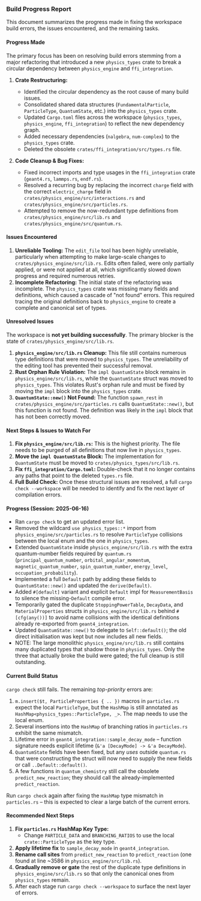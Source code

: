 ### Build Progress Report

This document summarizes the progress made in fixing the workspace build errors, the issues encountered, and the remaining tasks.

#### Progress Made
The primary focus has been on resolving build errors stemming from a major refactoring that introduced a new `physics_types` crate to break a circular dependency between `physics_engine` and `ffi_integration`.

1.  **Crate Restructuring:**
    *   Identified the circular dependency as the root cause of many build issues.
    *   Consolidated shared data structures (`FundamentalParticle`, `ParticleType`, `QuantumState`, etc.) into the `physics_types` crate.
    *   Updated `Cargo.toml` files across the workspace (`physics_types`, `physics_engine`, `ffi_integration`) to reflect the new dependency graph.
    *   Added necessary dependencies (`nalgebra`, `num-complex`) to the `physics_types` crate.
    *   Deleted the obsolete `crates/ffi_integration/src/types.rs` file.

2.  **Code Cleanup & Bug Fixes:**
    *   Fixed incorrect imports and type usages in the `ffi_integration` crate (`geant4.rs`, `lammps.rs`, `endf.rs`).
    *   Resolved a recurring bug by replacing the incorrect `charge` field with the correct `electric_charge` field in `crates/physics_engine/src/interactions.rs` and `crates/physics_engine/src/particles.rs`.
    *   Attempted to remove the now-redundant type definitions from `crates/physics_engine/src/lib.rs` and `crates/physics_engine/src/quantum.rs`.

#### Issues Encountered
1.  **Unreliable Tooling:** The `edit_file` tool has been highly unreliable, particularly when attempting to make large-scale changes to `crates/physics_engine/src/lib.rs`. Edits often failed, were only partially applied, or were not applied at all, which significantly slowed down progress and required numerous retries.
2.  **Incomplete Refactoring:** The initial state of the refactoring was incomplete. The `physics_types` crate was missing many fields and definitions, which caused a cascade of "not found" errors. This required tracing the original definitions back to `physics_engine` to create a complete and canonical set of types.

#### Unresolved Issues
The workspace is **not yet building successfully**. The primary blocker is the state of `crates/physics_engine/src/lib.rs`.

1.  **`physics_engine/src/lib.rs` Cleanup:** This file still contains numerous type definitions that were moved to `physics_types`. The unreliability of the editing tool has prevented their successful removal.
2.  **Rust Orphan Rule Violation:** The `impl QuantumState` block remains in `physics_engine/src/lib.rs`, while the `QuantumState` struct was moved to `physics_types`. This violates Rust's orphan rule and must be fixed by moving the `impl` block into the `physics_types` crate.
3.  **`QuantumState::new()` Not Found:** The function `spawn_rest` in `crates/physics_engine/src/particles.rs` calls `QuantumState::new()`, but this function is not found. The definition was likely in the `impl` block that has not been correctly moved.

#### Next Steps & Issues to Watch For
1.  **Fix `physics_engine/src/lib.rs`:** This is the highest priority. The file needs to be purged of all definitions that now live in `physics_types`.
2.  **Move the `impl QuantumState` Block:** The implementation for `QuantumState` must be moved to `crates/physics_types/src/lib.rs`.
3.  **Fix `ffi_integration/Cargo.toml`:** Double-check that it no longer contains any paths that point to the deleted `types.rs` file.
4.  **Full Build Check:** Once these structural issues are resolved, a full `cargo check --workspace` will be needed to identify and fix the next layer of compilation errors.

#### Progress (Session: 2025-06-16)
* Ran `cargo check` to get an updated error list.
* Removed the wildcard `use physics_types::*` import from `physics_engine/src/particles.rs` to resolve `ParticleType` collisions between the local enum and the one in `physics_types`.
* Extended `QuantumState` inside `physics_engine/src/lib.rs` with the extra quantum-number fields required by `quantum.rs` (`principal_quantum_number`, `orbital_angular_momentum`, `magnetic_quantum_number`, `spin_quantum_number`, `energy_level`, `occupation_probability`).
* Implemented a full `Default` path by adding these fields to `QuantumState::new()` and updated the `derive(Default)`.
* Added `#[default]` variant and explicit `Default` impl for `MeasurementBasis` to silence the missing-`Default` compile error.
* Temporarily gated the duplicate `StoppingPowerTable`, `DecayData`, and `MaterialProperties` structs in `physics_engine/src/lib.rs` behind `#[cfg(any())]` to avoid name collisions with the identical definitions already re-exported from `geant4_integration`.
* Updated `QuantumState::new()` to delegate to `Self::default()`; the old direct initialisation was kept but now includes all new fields.
* NOTE: The large monolithic `physics_engine/src/lib.rs` still contains many duplicated types that shadow those in `physics_types`.  Only the three that actually broke the build were gated; the full cleanup is still outstanding.

#### Current Build Status
`cargo check` still fails.  The remaining *top-priority* errors are:
1.  `m.insert($t, ParticleProperties { .. })` macros in `particles.rs` expect the local `ParticleType`, but the `HashMap` is still annotated as `HashMap<physics_types::ParticleType, _>`.  The map needs to use the local enum.
2.  Several insertions into the `HashMap` of branching ratios in `particles.rs` exhibit the same mismatch.
3.  Lifetime error in `geant4_integration::sample_decay_mode` – function signature needs explicit lifetime (`&'a [DecayMode] -> &'a DecayMode`).
4.  `QuantumState` fields have been fixed, but any *uses* outside `quantum.rs` that were constructing the struct will now need to supply the new fields or call `..Default::default()`.
5.  A few functions in `quantum_chemistry` still call the obsolete `predict_new_reaction`; they should call the already-implemented `predict_reaction`.

Run `cargo check` again after fixing the `HashMap` type mismatch in `particles.rs` – this is expected to clear a large batch of the current errors.

#### Recommended Next Steps
1.  **Fix `particles.rs` HashMap Key Type:**
    * Change `PARTICLE_DATA` and `BRANCHING_RATIOS` to use the local `crate::ParticleType` as the key type.
2.  **Apply lifetime fix** to `sample_decay_mode` in `geant4_integration`.
3.  **Rename call sites** from `predict_new_reaction` to `predict_reaction` (one found at line ~3586 in `physics_engine/src/lib.rs`).
4.  **Gradually remove or gate** the rest of the duplicate type definitions in `physics_engine/src/lib.rs` so that only the canonical ones from `physics_types` remain.
5.  After each stage run `cargo check --workspace` to surface the next layer of errors. 